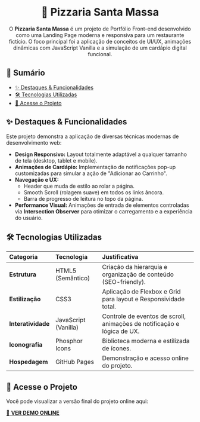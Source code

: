 <h1 align="center" id="project_name">
    🍕 Pizzaria Santa Massa
</h1>

<p align="center">
O <strong>Pizzaria Santa Massa</strong> é um projeto de Portfólio Front-end desenvolvido como uma Landing Page moderna e responsiva para um restaurante fictício. O foco principal foi a aplicação de conceitos de UI/UX, animações dinâmicas com JavaScript Vanilla e a simulação de um cardápio digital funcional.
</p>

## 📜 Sumário
  
- [✨ Destaques & Funcionalidades](#-destaques--funcionalidades)
- [🛠️ Tecnologias Utilizadas](#️-tecnologias-utilizadas)
- [🔗 Acesse o Projeto](#-acesse-o-projeto)


## ✨ Destaques & Funcionalidades

Este projeto demonstra a aplicação de diversas técnicas modernas de desenvolvimento web:

-   **Design Responsivo:** Layout totalmente adaptável a qualquer tamanho de tela (desktop, tablet e mobile).
-   **Animações de Cardápio:** Implementação de notificações pop-up customizadas para simular a ação de "Adicionar ao Carrinho".
-   **Navegação e UX:**
    -   Header que muda de estilo ao rolar a página.
    -   Smooth Scroll (rolagem suave) em todos os links âncora.
    -   Barra de progresso de leitura no topo da página.
-   **Performance Visual:** Animações de entrada de elementos controladas via **Intersection Observer** para otimizar o carregamento e a experiência do usuário.


## 🛠️ Tecnologias Utilizadas

| Categoria | Tecnologia | Justificativa |
| :--- | :--- | :--- |
| **Estrutura** | HTML5 (Semântico) | Criação da hierarquia e organização de conteúdo (SEO-friendly). |
| **Estilização** | CSS3 | Aplicação de Flexbox e Grid para layout e Responsividade total. |
| **Interatividade** | JavaScript (Vanilla) | Controle de eventos de scroll, animações de notificação e lógica de UX. |
| **Iconografia** | Phosphor Icons | Biblioteca moderna e estilizada de ícones. |
| **Hospedagem** | GitHub Pages | Demonstração e acesso online do projeto. |

## 🔗 Acesse o Projeto

Você pode visualizar a versão final do projeto online aqui:

[🍕 **VER DEMO ONLINE**](https://renataalvescunh.github.io/pizzaria-santa-massa/)